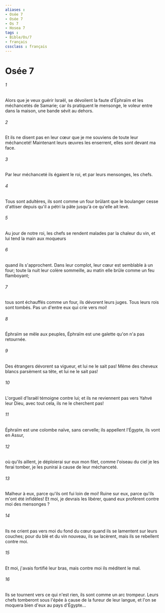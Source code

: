 ```yaml
---
aliases : 
- Osée 7
- Osée 7
- Os 7
- Hosea 7
tags : 
- Bible/Os/7
- français
cssclass : français
---
```


# Osée 7

###### 1
Alors que je veux guérir Israël, se dévoilent la faute d'Éphraïm et les méchancetés de Samarie; car ils pratiquent le mensonge, le voleur entre dans la maison, une bande sévit au dehors. 
###### 2
Et ils ne disent pas en leur cœur que je me souviens de toute leur méchanceté! Maintenant leurs œuvres les enserrent, elles sont devant ma face. 
###### 3
Par leur méchanceté ils égaient le roi, et par leurs mensonges, les chefs. 
###### 4
Tous sont adultères, ils sont comme un four brûlant que le boulanger cesse d'attiser depuis qu'il a pétri la pâte jusqu'à ce qu'elle ait levé. 
###### 5
Au jour de notre roi, les chefs se rendent malades par la chaleur du vin, et lui tend la main aux moqueurs 
###### 6
quand ils s'approchent. Dans leur complot, leur cœur est semblable à un four; toute la nuit leur colère sommeille, au matin elle brûle comme un feu flamboyant; 
###### 7
tous sont échauffés comme un four, ils dévorent leurs juges. Tous leurs rois sont tombés. Pas un d'entre eux qui crie vers moi! 
###### 8
Éphraïm se mêle aux peuples, Éphraïm est une galette qu'on n'a pas retournée. 
###### 9
Des étrangers dévorent sa vigueur, et lui ne le sait pas! Même des cheveux blancs parsèment sa tête, et lui ne le sait pas! 
###### 10
L'orgueil d'Israël témoigne contre lui; et ils ne reviennent pas vers Yahvé leur Dieu, avec tout cela, ils ne le cherchent pas! 
###### 11
Éphraïm est une colombe naïve, sans cervelle; ils appellent l'Égypte, ils vont en Assur, 
###### 12
où qu'ils aillent, je déploierai sur eux mon filet, comme l'oiseau du ciel je les ferai tomber, je les punirai à cause de leur méchanceté. 
###### 13
Malheur à eux, parce qu'ils ont fui loin de moi! Ruine sur eux, parce qu'ils m'ont été infidèles! Et moi, je devrais les libérer, quand eux profèrent contre moi des mensonges ? 
###### 14
Ils ne crient pas vers moi du fond du cœur quand ils se lamentent sur leurs couches; pour du blé et du vin nouveau, ils se lacèrent, mais ils se rebellent contre moi. 
###### 15
Et moi, j'avais fortifié leur bras, mais contre moi ils méditent le mal. 
###### 16
Ils se tournent vers ce qui n'est rien, ils sont comme un arc trompeur. Leurs chefs tomberont sous l'épée à cause de la fureur de leur langue, et l'on se moquera bien d'eux au pays d'Égypte... 
